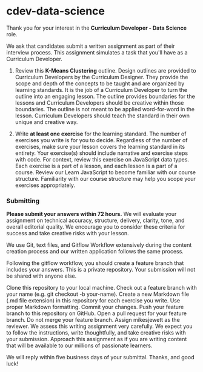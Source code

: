 # cdev-data-science

Thank you for your interest in the **Curriculum Developer - Data Science** role.

We ask that candidates submit a written assignment as part of their interview process. This assignment simulates a task that you'll have as a Curriculum Developer.

1. Review this **K-Means Clustering** outline. Design outlines are provided to Curriculum Developers by the Curriculum Designer. They provide the scope and depth of the concepts to be taught and are organized by learning standards. It is the job of a Curriculum Developer to turn the outline into an engaging lesson. The outline provides boundaries for the lessons and Curriculum Developers should be creative within those boundaries. The outline is not meant to be applied word-for-word in the lesson. Curriculum Developers should teach the standard in their own unique and creative way.

2. Write **at least one exercise** for the learning standard. The number of exercises you write is for you to decide. Regardless of the number of exercises, make sure your lesson covers the learning standard in its entirety. Your exercise(s) should include narrative and exercise steps with code.
For context, review this exercise on JavaScript data types. Each exercise is a part of a lesson, and each lesson is a part of a course. Review our Learn JavaScript to become familiar with our course structure. Familiarity with our course structure may help you scope your exercises appropriately.

### Submitting

**Please submit your answers within 72 hours.** We will evaluate your assignment on technical accuracy, structure, delivery, clarity, tone, and overall editorial quality. We encourage you to consider these criteria for success and take creative risks with your lesson.

We use Git, text files, and Gitflow Workflow extensively during the content creation process and our written application follows the same process.

Following the gitflow workflow, you should create a feature branch that includes your answers. This is a private repository. Your submission will not be shared with anyone else.

Clone this repository to your local machine.
Check out a feature branch with your name (e.g. git checkout -b your-name).
Create a new Markdown file (.md file extension) in this repository for each exercise you write.
Use proper Markdown formatting.
Commit your changes.
Push your feature branch to this repository on GitHub.
Open a pull request for your feature branch. Do not merge your feature branch. Assign mikesjewett as the reviewer.
We assess this writing assignment very carefully. We expect you to follow the instructions, write thoughtfully, and take creative risks with your submission. Approach this assignment as if you are writing content that will be available to our millions of passionate learners.

We will reply within five business days of your submittal. Thanks, and good luck!
